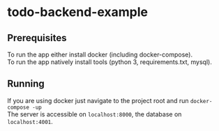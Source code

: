 # todo-backend-example

## Prerequisites
To run the app either install docker (including docker-compose).  
To run the app natively install tools (python 3, requirements.txt, mysql).

## Running
If you are using docker just navigate to the project root and run `docker-compose -up`  
The server is accessible on `localhost:8000`, the database on `localhost:4001`.
